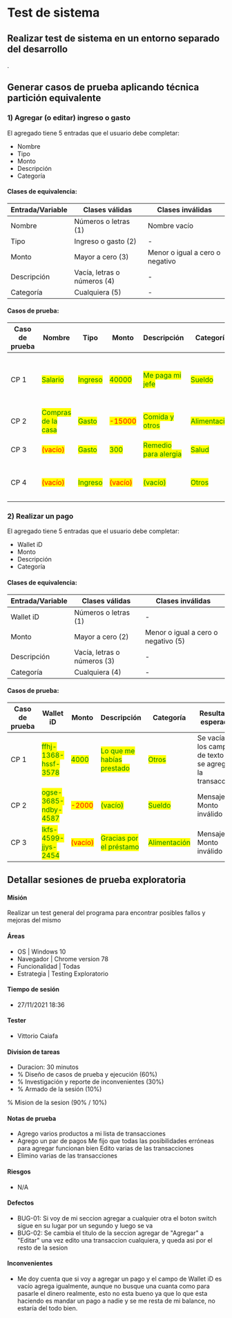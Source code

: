 # Test de sistema

## Realizar test de sistema en un entorno separado del desarrollo

.

## Generar casos de prueba aplicando técnica partición equivalente

### 1) Agregar (o editar) ingreso o gasto

El agregado tiene 5 entradas que el usuario debe completar:

* Nombre
* Tipo
* Monto
* Descripción
* Categoría

#### Clases de equivalencia:

| Entrada/Variable | Clases válidas              | Clases inválidas                |
| ---------------- | --------------------------- | ------------------------------- |
| Nombre           | Números o letras (1)        | Nombre vacío                    |
| Tipo             | Ingreso o gasto (2)         | -                               |
| Monto            | Mayor a cero (3)            | Menor o igual a cero o negativo |
| Descripción      | Vacía, letras o números (4) | -                               |
| Categoría        | Cualquiera (5)              | -                               |

#### Casos de prueba:

| Caso de prueba | Nombre                                               | Tipo                                      | Monto                                   | Descripción                                            | Categoría                                      | Resultado esperado                                       | Clases de equivalencia cubiertas |
| -------------- | ---------------------------------------------------- | ----------------------------------------- | --------------------------------------- | ------------------------------------------------------ | ---------------------------------------------- | -------------------------------------------------------- | -------------------------------- |
| CP 1           | <mark style="color:green;">Salario</mark>            | <mark style="color:green;">Ingreso</mark> | <mark style="color:green;">40000</mark> | <mark style="color:green;">Me paga mi jefe</mark>      | <mark style="color:green;">Sueldo</mark>       | Se vacían los campos de texto y se agrega la transacción | 1,2,3,4,5                        |
| CP 2           | <mark style="color:green;">Compras de la casa</mark> | <mark style="color:green;">Gasto</mark>   | <mark style="color:red;">-15000</mark>  | <mark style="color:green;">Comida y otros</mark>       | <mark style="color:green;">Alimentación</mark> | Mensaje: Monto inválido                                  | 1,2,4,5,7                        |
| CP 3           | <mark style="color:red;">(vacío)</mark>              | <mark style="color:green;">Gasto</mark>   | <mark style="color:green;">300</mark>   | <mark style="color:green;">Remedio para alergia</mark> | <mark style="color:green;">Salud</mark>        | Mensaje: Nombre inválido                                 | 2,3,4,5,6                        |
| CP 4           | <mark style="color:red;">(vacío)</mark>              | <mark style="color:green;">Ingreso</mark> | <mark style="color:red;">(vacío)</mark> | <mark style="color:green;">(vacío)</mark>              | <mark style="color:green;">Otros</mark>        | Mensaje: Nombre y monto inválidos!                       | 2,4,5,6,7                        |



### 2) Realizar un pago

El agregado tiene 5 entradas que el usuario debe completar:

* Wallet iD
* Monto
* Descripción
* Categoría

#### Clases de equivalencia:

| Entrada/Variable | Clases válidas              | Clases inválidas                    |
| ---------------- | --------------------------- | ----------------------------------- |
| Wallet iD        | Números o letras (1)        | -                                   |
| Monto            | Mayor a cero (2)            | Menor o igual a cero o negativo (5) |
| Descripción      | Vacía, letras o números (3) | -                                   |
| Categoría        | Cualquiera (4)              | -                                   |

#### Casos de prueba:

| Caso de prueba | Wallet iD                                             | Monto                                   | Descripción                                                 | Categoría                                      | Resultado esperado                                       | Clases de equivalencia |
| -------------- | ----------------------------------------------------- | --------------------------------------- | ----------------------------------------------------------- | ---------------------------------------------- | -------------------------------------------------------- | ---------------------- |
| CP 1           | <mark style="color:green;">ffhj-1368-hssf-3578</mark> | <mark style="color:green;">4000</mark>  | <mark style="color:green;">Lo que me habías prestado</mark> | <mark style="color:green;">Otros</mark>        | Se vacían los campos de texto y se agrega la transacción | 1,2,3,4                |
| CP 2           | <mark style="color:green;">ogse-3685-ndby-4587</mark> | <mark style="color:red;">-2000</mark>   | <mark style="color:green;">(vacío)</mark>                   | <mark style="color:green;">Sueldo</mark>       | Mensaje: Monto inválido                                  | 1,3,4,5                |
| CP 3           | <mark style="color:green;">lkfs-4599-jjys-2454</mark> | <mark style="color:red;">(vacío)</mark> | <mark style="color:green;">Gracias por el préstamo</mark>   | <mark style="color:green;">Alimentación</mark> | Mensaje: Monto inválido                                  | 1,3,4,5                |

## Detallar sesiones de prueba exploratoria

#### Misión

Realizar un test general del programa para encontrar posibles fallos y mejoras del mismo

#### Áreas&#x20;

* OS | Windows 10&#x20;
* Navegador | Chrome version 78&#x20;
* Funcionalidad | Todas&#x20;
* Estrategia | Testing Exploratorio

#### Tiempo de sesión&#x20;

* 27/11/2021 18:36

#### Tester&#x20;

* Vittorio Caiafa

#### Division de tareas&#x20;

* Duracion: 30 minutos
* % Diseño de casos de prueba y ejecución (60%)&#x20;
* % Investigación y reporte de inconvenientes (30%)&#x20;
* % Armado de la sesión (10%)

% Mision de la sesion (90% / 10%)

#### Notas de prueba

* Agrego varios productos a mi lista de transacciones&#x20;
* Agrego un par de pagos Me fijo que todas las posibilidades erróneas para agregar funcionan bien Edito varias de las transacciones&#x20;
* Elimino varias de las transacciones

#### Riesgos&#x20;

* N/A

#### Defectos

* BUG-01: Si voy de mi seccion agregar a cualquier otra el boton switch sigue en su lugar por un segundo y luego se va
* BUG-02: Se cambia el titulo de la seccion agregar de "Agregar" a "Editar" una vez edito una transaccion cualquiera, y queda asi por el resto de la sesion

#### Inconvenientes&#x20;

* Me doy cuenta que si voy a agregar un pago y el campo de Wallet iD es vacío agrega igualmente, aunque no busque una cuanta como para pasarle el dinero realmente, esto no esta bueno ya que lo que esta haciendo es mandar un pago a nadie y se me resta de mi balance, no estaría del todo bien.

